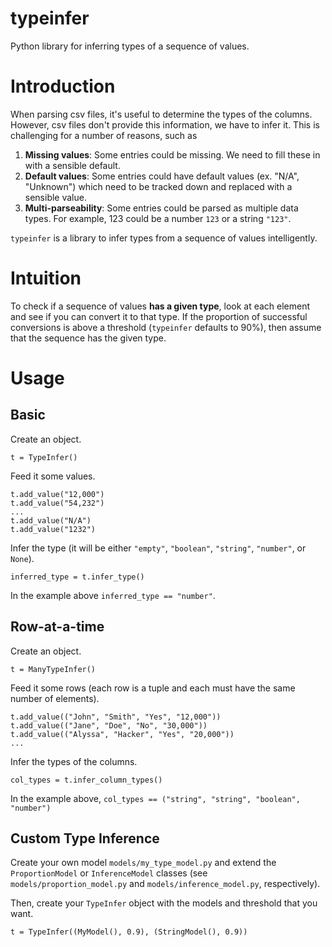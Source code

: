 # typeinfer
Python library for inferring types of a sequence of values.

# Introduction
When parsing csv files, it's useful to determine the types of the columns. However, csv files don't provide this information, 
we have to infer it. This is challenging for a number of reasons, such as

1. **Missing values**: Some entries could be missing. We need to fill these in with a sensible default.
2. **Default values**: Some entries could have default values (ex. "N/A", "Unknown") which need to be tracked down and replaced with a sensible value.
3. **Multi-parseability**: Some entries could be parsed as multiple data types. For example, 123 could be a number `123` or a string `"123"`.

`typeinfer` is a library to infer types from a sequence of values intelligently.

# Intuition
To check if a sequence of values **has a given type**, look at each element and see if you can convert
it to that type. If the proportion of successful conversions is above a threshold (`typeinfer`
defaults to 90%), then assume that the sequence has the given type.

# Usage
## Basic
Create an object.

```
t = TypeInfer()
```

Feed it some values.

```
t.add_value("12,000")
t.add_value("54,232")
...
t.add_value("N/A")
t.add_value("1232")
```

Infer the type (it will be either `"empty"`, `"boolean"`, `"string"`, `"number"`, or `None`).

```
inferred_type = t.infer_type()
```

In the example above `inferred_type == "number"`.

## Row-at-a-time
Create an object.

```
t = ManyTypeInfer()
```

Feed it some rows (each row is a tuple and each must have the same number of elements).

```
t.add_value(("John", "Smith", "Yes", "12,000"))
t.add_value(("Jane", "Doe", "No", "30,000"))
t.add_value(("Alyssa", "Hacker", "Yes", "20,000"))
...
```

Infer the types of the columns.

```
col_types = t.infer_column_types()
```

In the example above, `col_types == ("string", "string", "boolean", "number")`

## Custom Type Inference
Create your own model `models/my_type_model.py` and extend the `ProportionModel` or `InferenceModel`
classes (see `models/proportion_model.py` and `models/inference_model.py`, respectively). 

Then, create your `TypeInfer` object with the models and threshold that you want.

```
t = TypeInfer((MyModel(), 0.9), (StringModel(), 0.9))
```
